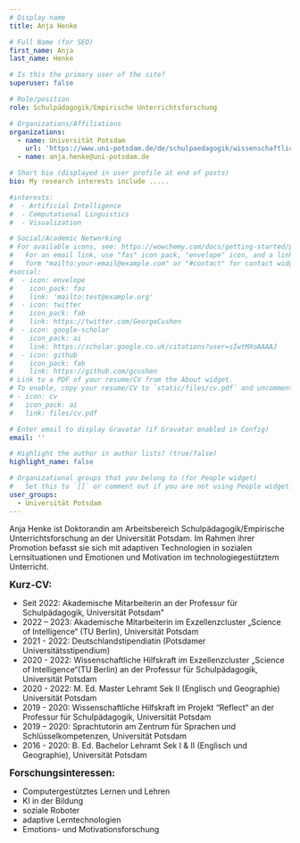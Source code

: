 ```yaml
---
# Display name
title: Anja Henke

# Full Name (for SEO)
first_name: Anja
last_name: Henke

# Is this the primary user of the site?
superuser: false

# Role/position
role: Schulpädagogik/Empirische Unterrichtsforschung

# Organizations/Affiliations
organizations:
  - name: Universität Potsdam
    url: 'https://www.uni-potsdam.de/de/schulpaedagogik/wissenschaftliche-mitarbeiterinnen/anja-henke'
  - name: anja.henke@uni-potsdam.de

# Short bio (displayed in user profile at end of posts)
bio: My research interests include .....

#interests:
#  - Artificial Intelligence
#  - Computational Linguistics
#  - Visualization

# Social/Academic Networking
# For available icons, see: https://wowchemy.com/docs/getting-started/page-builder/#icons
#   For an email link, use "fas" icon pack, "envelope" icon, and a link in the
#   form "mailto:your-email@example.com" or "#contact" for contact widget.
#social:
#  - icon: envelope
#    icon_pack: fas
#    link: 'mailto:test@example.org'
#  - icon: twitter
#    icon_pack: fab
#    link: https://twitter.com/GeorgeCushen
#  - icon: google-scholar
#    icon_pack: ai
#    link: https://scholar.google.co.uk/citations?user=sIwtMXoAAAAJ
#  - icon: github
#    icon_pack: fab
#    link: https://github.com/gcushen
# Link to a PDF of your resume/CV from the About widget.
# To enable, copy your resume/CV to `static/files/cv.pdf` and uncomment the lines below.
# - icon: cv
#   icon_pack: ai
#   link: files/cv.pdf

# Enter email to display Gravatar (if Gravatar enabled in Config)
email: ''

# Highlight the author in author lists? (true/false)
highlight_name: false

# Organizational groups that you belong to (for People widget)
#   Set this to `[]` or comment out if you are not using People widget.
user_groups:
  - Universität Potsdam
---
```


Anja Henke ist Doktorandin am Arbeitsbereich Schulpädagogik/Empirische Unterrichtsforschung an der Universität Potsdam. Im Rahmen ihrer Promotion befasst sie sich mit adaptiven Technologien in sozialen Lernsituationen und Emotionen und Motivation im technologiegestütztem Unterricht.<br>

<big>**Kurz-CV:**</big>
- Seit 2022: Akademische Mitarbeiterin an der Professur für Schulpädagogik, Universität Potsdam"
- 2022 – 2023: Akademische Mitarbeiterin im Exzellenzcluster „Science of Intelligence“ (TU Berlin), Universität Potsdam
- 2021 - 2022: Deutschlandstipendiatin (Potsdamer Universitätsstipendium)
- 2020 - 2022: Wissenschaftliche Hilfskraft im Exzellenzcluster „Science of Intelligence“(TU Berlin) an der Professur für Schulpädagogik, Universität Potsdam
- 2020 - 2022: M. Ed. Master Lehramt Sek II (Englisch und Geographie) Universität Potsdam 
- 2019 - 2020: Wissenschaftliche Hilfskraft im Projekt “Reflect“ an der Professur für Schulpädagogik, Universität Potsdam
- 2019 – 2020: Sprachtutorin am Zentrum für Sprachen und Schlüsselkompetenzen, Universität Potsdam
- 2016 - 2020: B. Ed. Bachelor Lehramt Sek I & II (Englisch und Geographie), Universität Potsdam

<big>**Forschungsinteressen:**</big>
- Computergestütztes Lernen und Lehren
- KI in der Bildung
- soziale Roboter
- adaptive Lerntechnologien
- Emotions- und Motivationsforschung